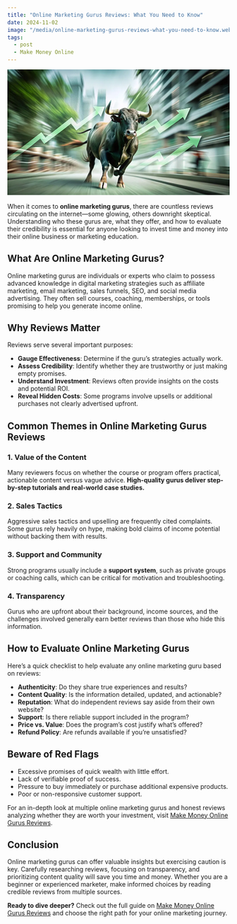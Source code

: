 ```yaml
---
title: "Online Marketing Gurus Reviews: What You Need to Know"
date: 2024-11-02
image: "/media/online-marketing-gurus-reviews-what-you-need-to-know.webp"
tags:
  - post
  - Make Money Online
---
```


![Online Marketing Gurus Reviews: What You Need to Know](/media/online-marketing-gurus-reviews-what-you-need-to-know.webp)

When it comes to **online marketing gurus**, there are countless reviews circulating on the internet—some glowing, others downright skeptical. Understanding who these gurus are, what they offer, and how to evaluate their credibility is essential for anyone looking to invest time and money into their online business or marketing education.

## What Are Online Marketing Gurus?

Online marketing gurus are individuals or experts who claim to possess advanced knowledge in digital marketing strategies such as affiliate marketing, email marketing, sales funnels, SEO, and social media advertising. They often sell courses, coaching, memberships, or tools promising to help you generate income online.

## Why Reviews Matter

Reviews serve several important purposes:

- **Gauge Effectiveness**: Determine if the guru’s strategies actually work.
- **Assess Credibility**: Identify whether they are trustworthy or just making empty promises.
- **Understand Investment**: Reviews often provide insights on the costs and potential ROI.
- **Reveal Hidden Costs**: Some programs involve upsells or additional purchases not clearly advertised upfront.

## Common Themes in Online Marketing Gurus Reviews

### 1. **Value of the Content**

Many reviewers focus on whether the course or program offers practical, actionable content versus vague advice. **High-quality gurus deliver step-by-step tutorials and real-world case studies.**

### 2. **Sales Tactics**

Aggressive sales tactics and upselling are frequently cited complaints. Some gurus rely heavily on hype, making bold claims of income potential without backing them with results.

### 3. **Support and Community**

Strong programs usually include a **support system**, such as private groups or coaching calls, which can be critical for motivation and troubleshooting.

### 4. **Transparency**

Gurus who are upfront about their background, income sources, and the challenges involved generally earn better reviews than those who hide this information.

## How to Evaluate Online Marketing Gurus

Here’s a quick checklist to help evaluate any online marketing guru based on reviews:

- **Authenticity**: Do they share true experiences and results?
- **Content Quality**: Is the information detailed, updated, and actionable?
- **Reputation**: What do independent reviews say aside from their own website?
- **Support**: Is there reliable support included in the program?
- **Price vs. Value**: Does the program’s cost justify what’s offered?
- **Refund Policy**: Are refunds available if you’re unsatisfied?

## Beware of Red Flags

- Excessive promises of quick wealth with little effort.
- Lack of verifiable proof of success.
- Pressure to buy immediately or purchase additional expensive products.
- Poor or non-responsive customer support.

For an in-depth look at multiple online marketing gurus and honest reviews analyzing whether they are worth your investment, visit [Make Money Online Gurus Reviews](https://supertotallyawesome.com/posts/make-money-online-gurus/).

## Conclusion

Online marketing gurus can offer valuable insights but exercising caution is key. Carefully researching reviews, focusing on transparency, and prioritizing content quality will save you time and money. Whether you are a beginner or experienced marketer, make informed choices by reading credible reviews from multiple sources.

**Ready to dive deeper?** Check out the full guide on [Make Money Online Gurus Reviews](https://supertotallyawesome.com/posts/make-money-online-gurus/) and choose the right path for your online marketing journey.
